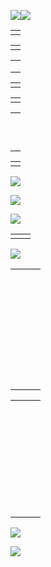 ﻿![](Aspose.Words.f49aabe4-2936-4942-b1cc-f17a1909eda3.001.png)![](Aspose.Words.f49aabe4-2936-4942-b1cc-f17a1909eda3.002.png)



||
| :- |
||


||
| :- |
||


||
| :- |
|||
|||||||||||
|||||||||||


||
| :- |
||


||
| :- |
||


||
| :- |
||||||
||||||
||||||
||||||
||||||
||||||
||||||
||||||
||||||
||||||


||
| :- |
||
![](Aspose.Words.f49aabe4-2936-4942-b1cc-f17a1909eda3.003.png)

![](Aspose.Words.f49aabe4-2936-4942-b1cc-f17a1909eda3.004.png)

![](Aspose.Words.f49aabe4-2936-4942-b1cc-f17a1909eda3.005.png)



|||
| :- | :- |
|||
![](Aspose.Words.f49aabe4-2936-4942-b1cc-f17a1909eda3.006.png)



||||
| :- | :- | :- |
||||
||||
||||
||||
||||
||||
||||
||||
||||
||||
||||
||||
||||
||||
||||
||||
||||
||||
||||
||||
||||
||||
||||
||||
||||
||||
||||
||||
||||
||||
||||
||||


||||
| :- | :- | :- |
||||
||||
||||
||||
||||
||||
||||
||||
||||
||||
||||
||||
||||
||||
||||
||||
||||
||||
||||
||||
||||
||||
||||
||||
||||
||||
||||
||||
||||
||||
||||
![](Aspose.Words.f49aabe4-2936-4942-b1cc-f17a1909eda3.007.png)

![](Aspose.Words.f49aabe4-2936-4942-b1cc-f17a1909eda3.008.png)
